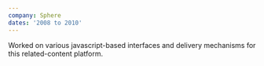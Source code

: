```yaml
---
company: Sphere
dates: '2008 to 2010'
---
```


Worked on various javascript-based interfaces and delivery mechanisms for this related-content platform.

